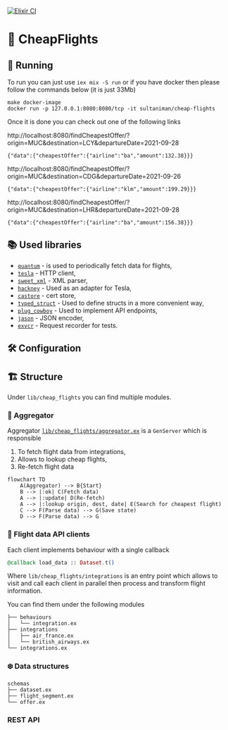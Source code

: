 [![Elixir CI](https://github.com/sultaniman/cheap-flights/actions/workflows/elixir.yml/badge.svg)](https://github.com/sultaniman/cheap-flights/actions/workflows/elixir.yml)

# 🛫 CheapFlights


## 🏃 Running

To run you can just use `iex mix -S run` or if you have docker then please follow the commands below (it is just 33Mb)
```
make docker-image
docker run -p 127.0.0.1:8080:8080/tcp -it sultaniman/cheap-flights
```

Once it is done you can check out one of the following links


http://localhost:8080/findCheapestOffer/?origin=MUC&destination=LCY&departureDate=2021-09-28

`{"data":{"cheapestOffer":{"airline":"ba","amount":132.38}}}`

http://localhost:8080/findCheapestOffer/?origin=MUC&destination=CDG&departureDate=2021-09-26

`{"data":{"cheapestOffer":{"airline":"klm","amount":199.29}}}`

http://localhost:8080/findCheapestOffer/?origin=MUC&destination=LHR&departureDate=2021-09-28

`{"data":{"cheapestOffer":{"airline":"ba","amount":156.38}}}`

## 📚 Used libraries

* [`quantum`](https://hex.pm/packages/quantum) - is used to periodically fetch data for flights,
* [`tesla`](https://hex.pm/packages/tesla) - HTTP client,
* [`sweet_xml`](https://hex.pm/packages/sweet_xml) - XML parser,
* [`hackney`](https://hex.pm/packages/hackney) - Used as an adapter for Tesla,
* [`castore`](https://hex.pm/packages/castore) - cert store,
* [`typed_struct`](https://hex.pm/packages/typed_struct) - Used to define structs in a more convenient way,
* [`plug_cowboy`](https://hex.pm/packages/plug_cowboy) - Used to implement API endpoints,
* [`jason`](https://hex.pm/packages/jason) - JSON encoder,
* [`exvcr`](https://hex.pm/packages/exvcr) - Request recorder for tests.

## 🛠️ Configuration

## 🏗️ Structure

Under `lib/cheap_flights` you can find multiple modules.

### 🔮 Aggregator

Aggregator [`lib/cheap_flights/aggregator.ex`](./lib/cheap_flights/aggregator.ex) is a `GenServer` which is responsible

1. To fetch flight data from integrations,
2. Allows to lookup cheap flights,
3. Re-fetch flight data

```mermaid
flowchart TD
    A(Aggregator) --> B{Start}
    B --> |:ok| C(Fetch data)
    A --> |:update| D(Re-fetch)
    A --> |:lookup origin, dest, date| E(Search for cheapest flight)
    C --> F(Parse data) --> G(Save state)
    D --> F(Parse data) --> G
```

### 🐝 Flight data API clients

Each client implements behaviour with a single callback

```ex
@callback load_data :: Dataset.t()
```

Where `lib/cheap_flights/integrations` is an entry point which allows to visit and call
each client in parallel then process and transform flight information.

You can find them under the following modules

```
├── behaviours
│   └── integration.ex
├── integrations
│   ├── air_france.ex
│   └── british_airways.ex
└── integrations.ex
```

### ❄️ Data structures

```
schemas
├── dataset.ex
├── flight_segment.ex
└── offer.ex
```

### REST API


